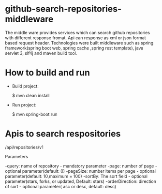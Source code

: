 # github-search-repositories-middleware

The middle ware provides services which can search github repositories with different response fromat. Api can response as xml or json format based request header. Technologies were built middleware such as spring framework(spring boot web, spring cache
,spring rest template), java servlet 3, slf4j and maven build tool.

# How to build and run

- Build project: 

  $ mvn clean install

- Run project:

  $ mvn spring-boot:run
  
# Apis to search respositories

/api/repositories/v1

Parameters
<table>

-query: name of repository - mandatory parameter
-page: number of page - optional parameter(default: 0)
-pageSize: number items per page - optional parameter(default: 10,maximum = 100)
-sortBy: The sort field - optional parameter(stars, forks, or updated, Default: stars)
-orderDirection: direction of sort - optional parameter( asc or desc, default: desc)




